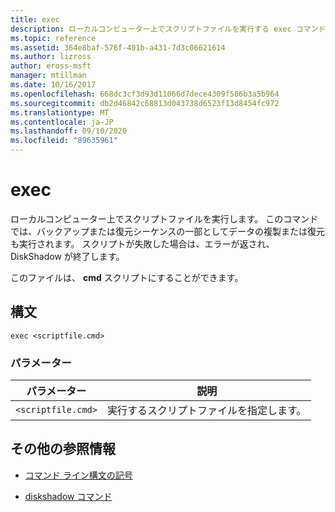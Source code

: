 ```yaml
---
title: exec
description: ローカルコンピューター上でスクリプトファイルを実行する exec コマンドの参照記事です。
ms.topic: reference
ms.assetid: 364e8baf-576f-401b-a431-7d3c06621614
ms.author: lizross
author: eross-msft
manager: mtillman
ms.date: 10/16/2017
ms.openlocfilehash: 668dc3cf3d93d11066d7dece4309f586b3a5b964
ms.sourcegitcommit: db2d46842c68813d043738d6523f13d8454fc972
ms.translationtype: MT
ms.contentlocale: ja-JP
ms.lasthandoff: 09/10/2020
ms.locfileid: "89635961"
---
```

# <a name="exec"></a>exec

ローカルコンピューター上でスクリプトファイルを実行します。 このコマンドでは、バックアップまたは復元シーケンスの一部としてデータの複製または復元も実行されます。 スクリプトが失敗した場合は、エラーが返され、DiskShadow が終了します。

このファイルは、 **cmd** スクリプトにすることができます。

## <a name="syntax"></a>構文

```
exec <scriptfile.cmd>
```

### <a name="parameters"></a>パラメーター

| パラメーター | 説明 |
| --------- | ----------- |
| `<scriptfile.cmd>` | 実行するスクリプトファイルを指定します。 |

## <a name="additional-references"></a>その他の参照情報

- [コマンド ライン構文の記号](command-line-syntax-key.md)

- [diskshadow コマンド](diskshadow.md)

